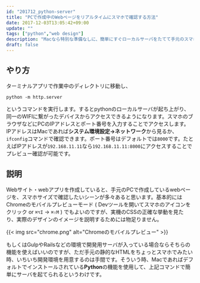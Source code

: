 ```yaml
---
id: "201712_python-server"
title: "PCで作成中のWebページをリアルタイムにスマホで確認する方法"
date: 2017-12-03T13:05:42+09:00
update: ""
tags: ["python","web design"]
description: "Macなら特別な準備なしに、簡単にすぐローカルサーバをたてて手元のスマホから、作成中のWebページ・アプリを確認できます。"
draft: false
---
```


## やり方
ターミナルアプリで作業中のディレクトリに移動し、
```
python -m http.server 
```
というコマンドを実行します。するとpythonのローカルサーバが起ち上がり、同一のWIFIに繋がったデバイスからアクセスできるようになります。スマホのブラウザなどにPCのIPアドレスとポート番号を入力することでアクセスします。IPアドレスはMacであれば<b>システム環境設定→ネットワーク</b>から見るか、`ifconfig`コマンドで確認できます。ポート番号はデフォルトでは`8000`です。たとえばIPアドレスが`192.168.11.11`なら`192.168.11.11:8000`にアクセスすることでプレビュー確認が可能です。

## 説明
Webサイト・webアプリを作成していると、手元のPCで作成しているwebページを、スマホサイズで確認したいシーンが多々あると思います。基本的にはChromeのモバイルプレビューモード ( Devツールを開いてスマホのアイコンをクリック or `⌘⌥I` → `⌘⇧M` ) でもよいのですが、実機のCSSの正確な挙動を見たり、実際のデザインのイメージを説明するためには物足りません。

{{< img src="chrome.png" alt="Chromeのモバイルプレビュー" >}}

もしくはGulpやRailsなどの環境で開発用サーバが入っている場合ならそちらの機能を使えばいいのですが、ただ手元の静的なHTMLをちょっとスマホでみたい時、いちいち開発環境を用意するのは手間です。そういう時、Macであればデフォルトでインストールされている<b>Python</b>の機能を使用して、上記コマンドで簡単にサーバを起てられるというわけです。
